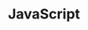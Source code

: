 ---
title: "JavaScript"
permalink: /javascript
layout: list
tag: list
displayTag: javascript
weight: 2
---